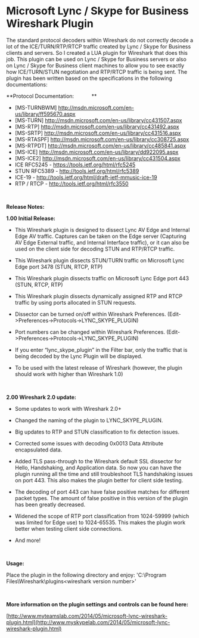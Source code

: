 ﻿Microsoft Lync / Skype for Business Wireshark Plugin
====================================================

            

The standard protocol decoders within Wireshark do not correctly decode a lot of the ICE/TURN/RTP/RTCP traffic created by Lync / Skype for Business clients and servers. So I created a LUA plugin for Wireshark that does this job. This plugin can be used on
 Lync / Skype for Business servers or also on Lync / Skype for Business client machines to allow you to see exactly how ICE/TURN/STUN negotiation and RTP/RTCP traffic is being sent. The plugin has been written based on the specifications in the following
 documentations:  


**Protocol Documentation:           
**


  *  [MS-TURNBWM] http://msdn.microsoft.com/en-us/library/ff595670.aspx 
  *  [MS-TURN] http://msdn.microsoft.com/en-us/library/cc431507.aspx 
  *  [MS-RTP] http://msdn.microsoft.com/en-us/library/cc431492.aspx 
  *  [MS-SRTP] http://msdn.microsoft.com/en-us/library/cc431516.aspx 
  *  [MS-RTASPF] http://msdn.microsoft.com/en-us/library/cc308725.aspx 
  *  [MS-RTPDT] http://msdn.microsoft.com/en-us/library/cc485841.aspx 
  *  [MS-ICE] http://msdn.microsoft.com/en-us/library/dd922095.aspx 
  *  [MS-ICE2] http://msdn.microsoft.com/en-us/library/cc431504.aspx 
  *  ICE RFC5245 - https://tools.ietf.org/html/rfc5245 
  *  STUN RFC5389 - http://tools.ietf.org/html/rfc5389 
  *  ICE-19 - http://tools.ietf.org/html/draft-ietf-mmusic-ice-19 
  *  RTP / RTCP - http://tools.ietf.org/html/rfc3550 

 


**Release Notes:**


**1.00 Initial Release:**


  *  This Wireshark plugin is designed to dissect Lync AV Edge and Internal Edge AV traffic. Captures can be taken on the Edge server (Capturing AV Edge External traffic, and Internal Interface traffic), or it can also be used on the client side for decoding
 STUN and RTP/RTCP traffic. 
  *  This Wireshark plugin dissects STUN/TURN traffic on Microsoft Lync Edge port 3478 (STUN, RTCP, RTP)

  *  This Wireshark plugin dissects traffic on Microsoft Lync Edge port 443 (STUN, RTCP, RTP)

  *  This Wireshark plugin dissects dynamically assigned RTP and RTCP traffic by using ports allocated in STUN requests.

  *  Dissector can be turned on/off within Wireshark Preferences. (Edit->Preferences->Protocols->LYNC_SKYPE_PLUGIN)

  *  Port numbers can be changed within Wireshark Preferences. (Edit->Preferences->Protocols->LYNC_SKYPE_PLUGIN)

  *  If you enter “lync_skype_plugin” in the Filter bar, only the traffic that is being decoded by the Lync Plugin will be displayed.

  *  To be used with the latest release of Wireshark (however, the plugin should work with higher than Wireshark 1.0)


 


**2.00 Wireshark 2.0 update:**


  *  Some updates to work with Wireshark 2.0+ 
  *  Changed the naming of the plugin to LYNC_SKYPE_PLUGIN. 
  *  Big updates to RTP and STUN classification to fix detection issues. 
  *  Corrected some issues with decoding 0x0013 Data Attribute encapsulated data. 
  *  Added TLS pass-through to the Wireshark default SSL dissector for Hello, Handshaking, and Application data. So now you can have the plugin running all the time and still troubleshoot TLS handshaking issues on port 443. This also makes the plugin better
 for client side testing. 
  *  The decoding of port 443 can have false positive matches for different packet types. The amount of false positive in this version of the plugin has been greatly decreased.

  *  Widened the scope of RTP port classification from 1024-59999 (which was limited for Edge use) to 1024-65535. This makes the plugin work better when testing client side connections.

  *  And more! 

 


**Usage:**


Place the plugin in the following directory and enjoy: 'C:\Program Files\Wireshark\plugins\<wireshark version number>\'


 


**More information on the plugin settings and controls can be found here:**


[http://www.myteamslab.com/2014/05/microsoft-lync-wireshark-plugin.html](http://www.myskypelab.com/2014/05/microsoft-lync-wireshark-plugin.html)


 






        
    
